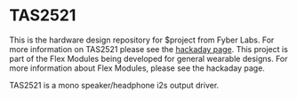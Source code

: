 TAS2521
========

This is the hardware design repository for $project from Fyber Labs.  For more information on
TAS2521 please see the [hackaday page](http://hackaday.io/project/3087-tas2521-digital-audio-out-flex-module).  This project is part of the Flex Modules being developed
for general wearable designs.  For more information about Flex Modules, please see the hackaday page.

TAS2521 is a mono speaker/headphone i2s output driver.
